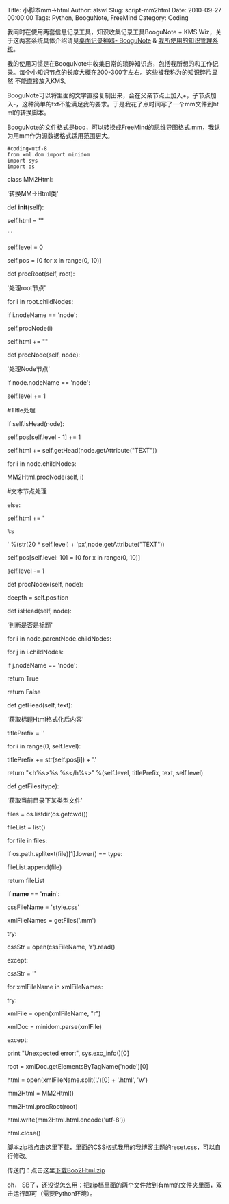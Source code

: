 Title: 小脚本mm->html
Author: alswl
Slug: script-mm2html
Date: 2010-09-27 00:00:00
Tags: Python, BooguNote, FreeMind
Category: Coding

我同时在使用两套信息记录工具，知识收集记录工具BooguNote + KMS Wiz，关于这两套系统具体介绍请见[桌面记录神器- BooguNote](http://log4d.com/2010/04/desktop-recording-tool-boogunote) & [我所使用的知识管理系统](http://log4d.com/2010/09/my-kms)。

我的使用习惯是在BooguNote中收集日常的琐碎知识点，包括我所想的和工作记录。每个小知识节点的长度大概在200-300字左右。这些被我称为的知识碎片显然
不能直接放入KMS。

BooguNote可以将里面的文字直接复制出来，会在父亲节点上加入+，子节点加入-，这种简单的txt不能满足我的要求。于是我花了点时间写了一个mm文件到ht
ml的转换脚本。

BooguNote的文件格式是boo，可以转换成FreeMind的思维导图格式.mm，我认为用mm作为源数据格式适用范围更大。

    
    #coding=utf-8
    from xml.dom import minidom
    import sys
    import os

class MM2Html:

'转换MM->Html类'

def __init__(self):

self.html = '''<!DOCTYPE html PUBLIC "-//W3C//DTD XHTML 1.0 Transitional//EN"
"http://www.w3.org/TR/xhtml1/DTD/xhtml1-transitional.dtd">

<html xmlns="http://www.w3.org/1999/xhtml">

<head>

<meta http-equiv="Content-Type" content="text/html; charset=utf-8" />

<style type="text/css">

''' + cssStr + '''

</style>

</head> '''

self.level = 0

self.pos = [0 for x in range(0, 10)]

def procRoot(self, root):

'处理root节点'

for i in root.childNodes:

if i.nodeName == 'node':

self.procNode(i)

self.html += "</body>"

def procNode(self, node):

'处理Node节点'

if node.nodeName == 'node':

self.level += 1

#Tltle处理

if self.isHead(node):

self.pos[self.level - 1] += 1

self.html += self.getHead(node.getAttribute("TEXT"))

for i in node.childNodes:

MM2Html.procNode(self, i)

#文本节点处理

else:

self.html += '<pre style="margin-left:%s;">%s</pre>' %(str(20 * self.level) +
'px',node.getAttribute("TEXT"))

self.pos[self.level: 10] = [0 for x in range(0, 10)]

self.level -= 1

def procNodex(self, node):

deepth = self.position

def isHead(self, node):

'判断是否是标题'

for i in node.parentNode.childNodes:

for j in i.childNodes:

if j.nodeName == 'node':

return True

return False

def getHead(self, text):

'获取标题Html格式化后内容'

titlePrefix = ''

for i in range(0, self.level):

titlePrefix += str(self.pos[i]) + '.'

return "<h%s>%s %s</h%s>" %(self.level, titlePrefix, text, self.level)

def getFiles(type):

'获取当前目录下某类型文件'

files = os.listdir(os.getcwd())

fileList = list()

for file in files:

if os.path.splitext(file)[1].lower() == type:

fileList.append(file)

return fileList

if __name__ == '__main__':

cssFileName = 'style.css'

xmlFileNames = getFiles('.mm')

try:

cssStr = open(cssFileName, 'r').read()

except:

cssStr = ''

for xmlFileName in xmlFileNames:

try:

xmlFile = open(xmlFileName, "r")

xmlDoc = minidom.parse(xmlFile)

except:

print "Unexpected error:", sys.exc_info()[0]

root = xmlDoc.getElementsByTagName('node')[0]

html = open(xmlFileName.split('.')[0] + '.html', 'w')

mm2Html = MM2Html()

mm2Html.procRoot(root)

html.write(mm2Html.html.encode('utf-8'))

html.close()

脚本zip档点击这里下载，里面的CSS格式我用的我博客主题的reset.css，可以自行修改。

传送门：点击这里[下载Boo2Html.zip](https://ohsolnxaa.qnssl.com/upload_dropbox/201009/Boo2Html.zip)

oh， SB了，还没说怎么用：把zip档里面的两个文件放到有mm的文件夹里面，双击运行即可（需要Python环境）。

